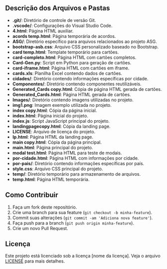 
## Descrição dos Arquivos e Pastas

- **.git/**: Diretório de controle de versão Git.
- **.vscode/**: Configurações do Visual Studio Code.
- **4.html**: Página HTML auxiliar.
- **acords temp.html**: Página temporária de acordos.
- **ASG/**: Diretório específico para arquivos relacionados ao projeto ASG.
- **bootstrap-asb.css**: Arquivo CSS personalizado baseado no Bootstrap.
- **card temp.html**: Template temporário para cartões.
- **card-completo.html**: Página HTML com cartões completos.
- **Card-Gen.py**: Script em Python para geração de cartões.
- **card-iframe.html**: Página HTML com cartões em iframe.
- **cards.xls**: Planilha Excel contendo dados de cartões.
- **cidades/**: Diretório contendo informações específicas por cidade.
- **Componentes/**: Diretório contendo componentes reutilizáveis.
- **Generated_Cards copy.html**: Cópia de página HTML gerada de cartões.
- **Generated_Cards.html**: Página HTML gerada de cartões.
- **Images/**: Diretório contendo imagens utilizadas no projeto.
- **img1.png**: Imagem exemplo utilizada no projeto.
- **index copy.html**: Cópia da página inicial.
- **index.html**: Página inicial do projeto.
- **index.js**: Script JavaScript principal do projeto.
- **landingpagecopy.html**: Cópia da landing page.
- **LICENSE**: Arquivo de licença do projeto.
- **lp.html**: Página HTML da landing page.
- **main copy.html**: Cópia da página principal.
- **main.html**: Página principal do projeto.
- **modal test.html**: Página HTML para teste de modais.
- **por-cidade.html**: Página HTML com informações por cidade.
- **por-pais/**: Diretório contendo informações específicas por país.
- **style.css**: Arquivo CSS principal do projeto.
- **temp/**: Diretório temporário para armazenamento de arquivos.
- **temp.html**: Página HTML temporária.

## Como Contribuir

1. Faça um fork deste repositório.
2. Crie uma branch para sua feature (`git checkout -b minha-feature`).
3. Commit suas alterações (`git commit -am 'Adiciona nova feature'`).
4. Faça push para a branch (`git push origin minha-feature`).
5. Crie um novo Pull Request.

## Licença

Este projeto está licenciado sob a licença [nome da licença]. Veja o arquivo [LICENSE](LICENSE) para mais detalhes.

